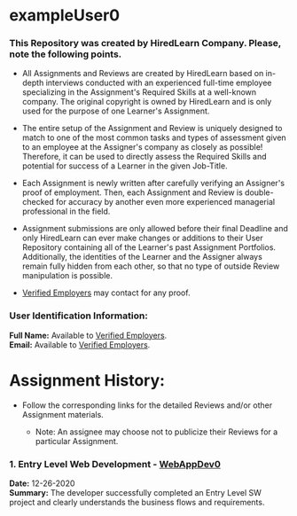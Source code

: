 # exampleUser0


### This Repository was created by HiredLearn Company. Please, note the following points. 

- All Assignments and Reviews are created by HiredLearn based on in-depth interviews conducted with an experienced full-time employee specializing in the Assignment's Required Skills at a well-known company. 
The original copyright is owned by HiredLearn and is only used for the purpose of one Learner's Assignment.

- The entire setup of the Assignment and Review is uniquely designed to match to one of the most common tasks and types of assessment given to an employee at the Assigner's company as closely as possible!
Therefore, it can be used to directly assess the Required Skills and potential for success of a Learner in the given Job-Title.

- Each Assignment is newly written after carefully verifying an Assigner's proof of employment. Then, each Assignment and Review is double-checked for accuracy by another even more experienced managerial professional in the field. 

- Assignment submissions are only allowed before their final Deadline and only HiredLearn can ever make changes or additions to their User Repository containing all of the Learner's past Assignment Portfolios.
Additionally, the identities of the Learner and the Assigner always remain fully hidden from each other, so that no type of outside Review manipulation is possible.

      
* [Verified Employers](https://hiredlearn.com/Hire) may contact for any proof.     
  
### User Identification Information:
 
**Full Name:** Available to [Verified Employers](https://hiredlearn.com/Hire).         
**Email:** Available to [Verified Employers](https://hiredlearn.com/Hire).   
      
    
# Assignment History:   
    
* Follow the corresponding links for the detailed Reviews and/or other Assignment materials.  

    * Note: An assignee may choose not to publicize their Reviews for a particular Assignment.  
  
### 1. Entry Level Web Development - [WebAppDev0](https://github.com/hiredlearn/exampleUser0/tree/main/WebAppDev0)
**Date:** 12-26-2020  
**Summary:**  The developer successfully completed an Entry Level SW project and clearly understands the business flows and requirements.
